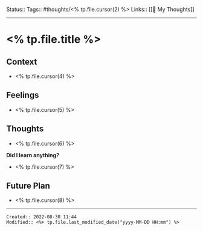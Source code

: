 Status:: 
Tags::  #thoughts/<% tp.file.cursor(2) %>
Links:: [[💭 My Thoughts]]
___

# <% tp.file.title %>

## Context
- <% tp.file.cursor(4) %>

## Feelings
 - <% tp.file.cursor(5) %>

## Thoughts
- <% tp.file.cursor(6) %>

**Did I learn anything?**
- <% tp.file.cursor(7) %>

## Future Plan
- <% tp.file.cursor(8) %>

___
```ad-fileInfo 
Created:: 2022-08-30 11:44
Modified:: <%+ tp.file.last_modified_date("yyyy-MM-DD HH:mm") %>
```
